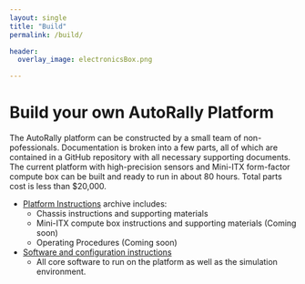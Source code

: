 ```yaml
---
layout: single
title: "Build"
permalink: /build/

header:
  overlay_image: electronicsBox.png

---
```


# Build your own AutoRally Platform

The AutoRally platform can be constructed by a small team of non-pofessionals. Documentation is broken into a few parts, all of which are contained in a GitHub repository with all necessary supporting documents. The current platform with high-precision sensors and Mini-ITX form-factor compute box can be built and ready to run in about 80 hours. Total parts cost is less than $20,000.

  * [Platform Instructions](https://github.com/AutoRally/autorally_platform_instructions/archive/master.zip) archive includes:
    * Chassis instructions and supporting materials
    * Mini-ITX compute box instructions and supporting materials (Coming soon)
    * Operating Procedures (Coming soon)
  * [Software and configuration instructions](https://github.com/AutoRally/autorally)
    * All core software to run on the platform as well as the simulation environment.
